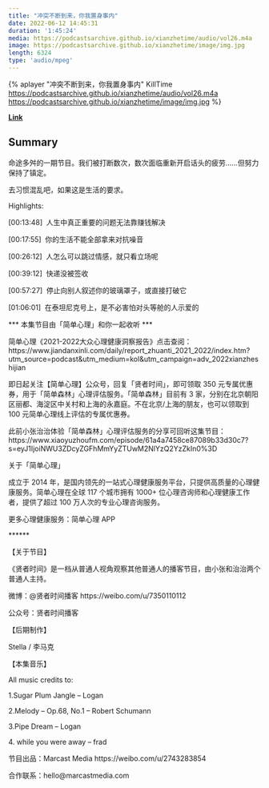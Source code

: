 ```yaml
---
title: "冲突不断到来，你我置身事内"
date: 2022-06-12 14:45:31
duration: '1:45:24'
media: https://podcastsarchive.github.io/xianzhetime/audio/vol26.m4a
image: https://podcastsarchive.github.io/xianzhetime/image/img.jpg
length: 6324
type: 'audio/mpeg'
---
```


{% aplayer "冲突不断到来，你我置身事内" KillTime  https://podcastsarchive.github.io/xianzhetime/audio/vol26.m4a https://podcastsarchive.github.io/xianzhetime/image/img.jpg %}

**[Link](https://www.xiaoyuzhoufm.com/episode/6245969be90e615dbe1fd5c2)**

## Summary
<p >命途多舛的一期节目。我们被打断数次，数次面临重新开启话头的疲劳……但努力保持了镇定。</p><p >去习惯混乱吧，如果这是生活的要求。</p><p >Highlights:</p><p >[00:13:48]&nbsp; 人生中真正重要的问题无法靠赚钱解决</p><p >[00:17:55]&nbsp; 你的生活不能全部拿来对抗噪音</p><p >[00:26:12]&nbsp; 人怎么可以跳过情感，就只看立场呢</p><p >[00:39:12]&nbsp; 快递没被签收</p><p >[00:57:27]&nbsp; 停止向别人叙述你的玻璃罩子，或直接打破它</p><p >[01:06:01]&nbsp; 在泰坦尼克号上，是不必害怕对头等舱的人示爱的</p><p >*** 本集节目由「简单心理」和你一起收听 ***</p><p >简单心理《2021-2022大众心理健康洞察报告》点击查阅：https://www.jiandanxinli.com/daily/report_zhuanti_2021_2022/index.htm?utm_source=podcast&amp;utm_medium=kol&amp;utm_campaign=adv_2022xianzheshijian</p><p >即日起关注【简单心理】公众号，回复「贤者时间」，即可领取 350 元专属优惠券，用于「简单森林」心理评估服务。「简单森林」目前有 3 家，分别在北京朝阳区丽都、海淀区中关村和上海的永嘉庭。不在北京/上海的朋友，也可以领取到 100 元简单心理线上评估的专属优惠券。</p><p >此前小张治治体验「简单森林」心理评估服务的分享可回听这集节目：https://www.xiaoyuzhoufm.com/episode/61a4a7458ce87089b33d30c7?s=eyJ1IjoiNWU3ZDcyZGFhMmYyZTUwM2NlYzQ2YzZkIn0%3D</p><p >关于「简单心理」</p><p >成立于 2014 年，是国内领先的一站式心理健康服务平台，只提供高质量的心理健康服务。简单心理在全球 117 个城市拥有 1000+ 位心理咨询师和心理健康工作者，提供了超过 100 万人次的专业心理咨询服务。</p><p >更多心理健康服务：简单心理 APP</p><p >******</p><p >【关于节目】</p><p >《贤者时间》是一档从普通人视角观察其他普通人的播客节目，由小张和治治两个普通人主持。</p><p >微博：@贤者时间播客 https://weibo.com/u/7350110112</p><p >公众号：贤者时间播客</p><p >【后期制作】</p><p >Stella / 李马克</p><p >【本集音乐】</p><p >All music credits to:</p><p >1.Sugar Plum Jangle – Logan</p><p >2.Melody – Op.68, No.1 – Robert Schumann</p><p >3.Pipe Dream – Logan</p><p >4. while you were away – frad</p><p >节目出品：Marcast Media https://weibo.com/u/2743283854</p><p >合作联系：hello@marcastmedia.com</p><span><br /></span><br />
    